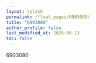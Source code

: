 ```yaml
---
layout: splash
permalink: /float_pages/6903080/
title: "6903080"
author_profile: false
last_modified_at: 2025-06-13
toc: false
---
```

 
6903080
